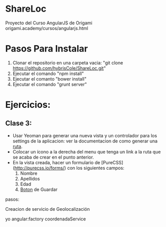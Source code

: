 ShareLoc
========

Proyecto del Curso AngularJS de Origami origami.academy/cursos/angularjs.html

Pasos Para Instalar
===================

1. Clonar el repositorio en una carpeta vacia: "git clone https://github.com/hybrisCole/ShareLoc.git"
2. Ejecutar el comando "npm install"
3. Ejecutar el comanto "bower install"
4. Ejecutar el comando "grunt server"

Ejercicios:
===================
Clase 3:
--------
* Usar Yeoman para generar una nueva vista y un controlador para los settings de la aplicacion: ver la documentacion de como generar una [ruta](https://github.com/yeoman/generator-angular#route).
* Colocar un ícono a la derecha del menu que tenga un link a la ruta que se acaba de crear en el punto anterior.
* En la vista creada, hacer un formulario de [PureCSS] (http://purecss.io/forms/) con los siguientes campos:
    1. Nombre
    2. Apellidos
    3. Edad
    4. [Boton](http://purecss.io/buttons/) de Guardar



pasos:

Creacion de servicio de Geolocalización

yo angular:factory coordenadaService



